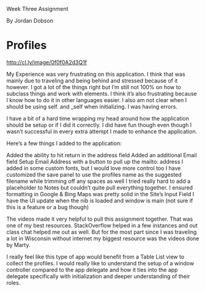 Week Three Assignment

By Jordan Dobson

Profiles
=========

http://cl.ly/image/0f0f0A2d3Q1f

My Experience was very frustrating on this application. I think that was mainly due to traveling and being behind and stressed because of it however. I got a lot of the things right but I’m still not 100% on how to subclass things and work with elements. I think it’s also frustrating because I know how to do it in other languages easier. I also am not clear when I should be using self. and _self when initializing. I was having errors. 

I have a bit of a hard time wrapping my head around how the application should be setup or if I did it correctly. I did have fun though even though I wasn’t successful in every extra attempt I made to enhance the application.

Here’s a few things I added to the application:

Added the ability to hit return in the address field
Added an additional Email field
Setup Email Address with a button to pull up the mailto: address
I added in some custom fonts, but I would love more control too
I have customized the save panel to use the profiles name as the suggested filename while trimming off any spaces as well
I tried really hard to add a placeholder to Notes but couldn’t quite pull everything together.
I ensured formatting in Google & Bing Maps was pretty solid in the Site’s Input Field
I have the UI update when the nib is loaded and window is main (not sure if this is a feature or a bug though)

The videos made it very helpful to pull this assignment together. That was one of my best resources. StackOverflow helped in a few instances and out class chat helped me out as well. But for the most part since I was traveling a lot in Wisconsin without internet my biggest resource was the videos done by Marty.

I really feel like this type of app would benefit from a Table List view to collect the profiles.  I would really like to understand the setup of a window controller compared to the app delegate and how it ties into the app delegate specifically with initialization and deeper understanding of their roles.